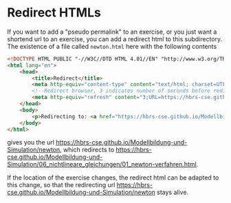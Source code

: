 # Redirect HTMLs

If you want to add a "pseudo permalink" to an exercise, or you just want a shortend url to an exercise, you can add a redirect 
html to this subdirectory. The existence of a file called `newton.html` here with the following contents

```html
<!DOCTYPE HTML PUBLIC "-//W3C//DTD HTML 4.01//EN" "http://www.w3.org/TR/html4/strict.dtd">
<html lang="en">
    <head>
        <title>Redirect</title>
        <meta http-equiv="content-type" content="text/html; charset=UTF-8">
        <!--Redirect browser, 3 indicates number of seconds before redirect-->
        <meta http-equiv="refresh" content="3;URL=https://hbrs-cse.github.io/Modellbildung-und-Simulation/06_nichtlineare_gleichungen/01_newton-verfahren.html">
    </head>
    <body>
        <p>Redirecting to: <a href="https://hbrs-cse.github.io/Modellbildung-und-Simulation/06_nichtlineare_gleichungen/01_newton-verfahren.html">https://hbrs-cse.github.io/Modellbildung-und-Simulation/06_nichtlineare_gleichungen/01_newton-verfahren.html</a></p>
    </body>
</html>
```

gives you the url https://hbrs-cse.github.io/Modellbildung-und-Simulation/newton, which redirects to https://hbrs-cse.github.io/Modellbildung-und-Simulation/06_nichtlineare_gleichungen/01_newton-verfahren.html.

If the location of the exercise changes, the redirect html can be adapted to this change, so that the redirecting url https://hbrs-cse.github.io/Modellbildung-und-Simulation/newton stays alive.
